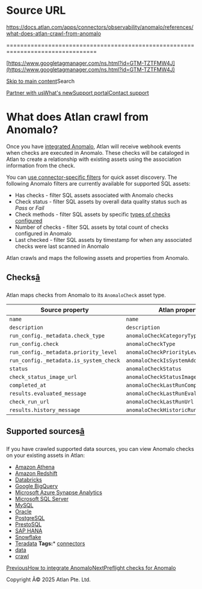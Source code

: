 # Source URL
https://docs.atlan.com/apps/connectors/observability/anomalo/references/what-does-atlan-crawl-from-anomalo

================================================================================

<!--
canonical: https://docs.atlan.com/apps/connectors/observability/anomalo/references/what-does-atlan-crawl-from-anomalo
link-alternate: https://docs.atlan.com/apps/connectors/observability/anomalo/references/what-does-atlan-crawl-from-anomalo
meta-description: Once you have [integrated Anomalo](/apps/connectors/observability/anomalo/how-tos/integrate-anomalo), Atlan will receive webhook events when checks are executed in Anomalo. These checks will be cataloged in Atlan to create a relationship with existing assets using the association information from the check.
meta-docsearch:docusaurus_tag: docs-default-current
meta-docsearch:language: en
meta-docsearch:version: current
meta-docusaurus_locale: en
meta-docusaurus_tag: docs-default-current
meta-docusaurus_version: current
meta-generator: Docusaurus v3.8.1
meta-og-description: Once you have [integrated Anomalo](/apps/connectors/observability/anomalo/how-tos/integrate-anomalo), Atlan will receive webhook events when checks are executed in Anomalo. These checks will be cataloged in Atlan to create a relationship with existing assets using the association information from the check.
meta-og-locale: en
meta-og-title: What does Atlan crawl from Anomalo? | Atlan Documentation
meta-og-url: https://docs.atlan.com/apps/connectors/observability/anomalo/references/what-does-atlan-crawl-from-anomalo
meta-twitter:card: summary_large_image
meta-viewport: width=device-width,initial-scale=1
title: What does Atlan crawl from Anomalo? | Atlan Documentation
-->

[https://www.googletagmanager.com/ns.html?id=GTM-TZTFMW4J](https://www.googletagmanager.com/ns.html?id=GTM-TZTFMW4J)

[Skip to main content](#__docusaurus_skipToContent_fallback)Search

[Partner with us](https://docs.google.com/forms/d/e/1FAIpQLScuAIhCm2GS7YFstrOjawbP8J7PUmOynQo7wI2yGCcCyEcVSw/viewform)[What's new](https://shipped.atlan.com/)[Support portal](https://atlan.zendesk.com/auth/v2/login/signin?return_to=https%3A%2F%2Fatlan.zendesk.com%2Fhc%2Fen-us&theme=hc&locale=en-us&brand_id=1900000425113&auth_origin=1900000425113%2Cfalse%2Ctrue)[Contact support](/support/submit-request)

What does Atlan crawl from Anomalo?
===================================

Once you have [integrated Anomalo](/apps/connectors/observability/anomalo/how-tos/integrate-anomalo), Atlan will receive webhook events when checks are executed in Anomalo. These checks will be cataloged in Atlan to create a relationship with existing assets using the association information from the check.

You can [use connector\-specific filters](/product/capabilities/discovery/how-tos/use-the-filters-menu) for quick asset discovery. The following Anomalo filters are currently available for supported SQL assets:

* Has checks \- filter SQL assets associated with Anomalo checks
* Check status \- filter SQL assets by overall data quality status such as *Pass* or *Fail*
* Check methods \- filter SQL assets by specific [types of checks configured](https://docs.anomalo.com/checks/table-observability-checks)
* Number of checks \- filter SQL assets by total count of checks configured in Anomalo
* Last checked \- filter SQL assets by timestamp for when any associated checks were last scanned in Anomalo

Atlan crawls and maps the following assets and properties from Anomalo.

Checks[â](#checks "Direct link to Checks")
--------------------------------------------

Atlan maps checks from Anomalo to its `AnomaloCheck` asset type.

| Source property | Atlan property |
| --- | --- |
| `name` | `name` |
| `description` | `description` |
| `run_config._metadata.check_type` | `anomaloCheckCategoryType` |
| `run_config.check` | `anomaloCheckType` |
| `run_config._metadata.priority_level` | `anomaloCheckPriorityLevel` |
| `run_config._metadata.is_system_check` | `anomaloCheckIsSystemAdded` |
| `status` | `anomaloCheckStatus` |
| `check_status_image_url` | `anomaloCheckStatusImageUrl` |
| `completed_at` | `anomaloCheckLastRunCompletedAt` |
| `results.evaluated_message` | `anomaloCheckLastRunEvaluatedMessage` |
| `check_run_url` | `anomaloCheckLastRunUrl` |
| `results.history_message` | `anomaloCheckHistoricRunStatus` |

Supported sources[â](#supported-sources "Direct link to Supported sources")
-----------------------------------------------------------------------------

If you have crawled supported data sources, you can view Anomalo checks on your existing assets in Atlan:

* [Amazon Athena](/apps/connectors/database/amazon-athena/how-tos/crawl-amazon-athena)
* [Amazon Redshift](/apps/connectors/data-warehouses/amazon-redshift/how-tos/crawl-amazon-redshift)
* [Databricks](/apps/connectors/data-warehouses/databricks/how-tos/crawl-databricks)
* [Google BigQuery](/apps/connectors/data-warehouses/google-bigquery/how-tos/crawl-google-bigquery)
* [Microsoft Azure Synapse Analytics](/apps/connectors/data-warehouses/microsoft-azure-synapse-analytics/how-tos/crawl-microsoft-azure-synapse-analytics)
* [Microsoft SQL Server](/apps/connectors/database/microsoft-sql-server/how-tos/crawl-microsoft-sql-server)
* [MySQL](/apps/connectors/database/mysql/how-tos/crawl-mysql)
* [Oracle](/apps/connectors/database/oracle/how-tos/crawl-oracle)
* [PostgreSQL](/apps/connectors/database/postgresql/how-tos/crawl-postgresql)
* [PrestoSQL](/apps/connectors/database/prestosql/how-tos/crawl-prestosql)
* [SAP HANA](/apps/connectors/database/sap-hana/how-tos/crawl-sap-hana)
* [Snowflake](/apps/connectors/data-warehouses/snowflake/how-tos/crawl-snowflake)
* [Teradata](/apps/connectors/database/teradata/how-tos/crawl-teradata)
**Tags:*** [connectors](/tags/connectors)
* [data](/tags/data)
* [crawl](/tags/crawl)

[PreviousHow to integrate Anomalo](/apps/connectors/observability/anomalo/how-tos/integrate-anomalo)[NextPreflight checks for Anomalo](/apps/connectors/observability/anomalo/references/preflight-checks-for-anomalo)

Copyright Â© 2025 Atlan Pte. Ltd.

